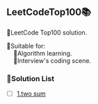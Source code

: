 ## LeetCodeTop100📚
💎LeetCode Top100 solution.

💬Suitable for:
        
        🔸Algorithm learning.
        
        🔸Interview's coding scene.
### 📌Solution List

- [ ] [1.two sum]()
